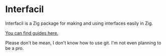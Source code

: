 # Interfacil
Interfacil is a Zig package for making and using interfaces easily in Zig.

[You can find guides here.](src/guides)

Please don't be mean, I don't know how to use git. I'm not even planning to be a pro.
